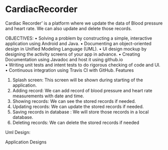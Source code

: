 # CardiacRecorder
Cardiac Recorder’ is a platform where we update the data of Blood pressure and heart rate. We can also update and delete those records.



OBJECTIVES:
• Solving a problem by constructing a simple, interactive application using Android and Java. 
• Documenting an object-oriented design in Unified Modeling Language (UML). 
• UI design mockup by designing the activity screens of your app in advance. 
• Creating Documentation using Javadoc and host it using github.io  
• Writing unit tests and intent tests to do rigorous checking of  code and UI. 
• Continuous integration using Travis CI with GitHub.
Features
1. Splash screen: This screen will be shown during starting of the application.
2. Adding record: We can add record of blood pressure and heart rate measurements with date and time.
3. Showing records: We can see the stored records if needed.
4. Updating records: We can update the stored records if needed.
5. Saving records in database : We will store those records in a local database.
6. Deleting records: We can delete the stored records if needed

Uml Design:
 


























Application Designs


